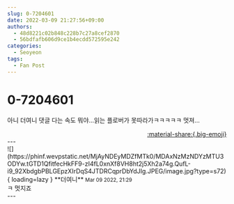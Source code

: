 ```yaml
---
slug: 0-7204601
date: 2022-03-09 21:27:56+09:00
authors:
  - 48d8221c02b848c228b7c27a8cef2870
  - 56bdfafb606d9ce1b4ecdd572595e242
categories:
  - Seoyeon
tags:
  - Fan Post
---
```


# 0-7204601

<div class="post-container" markdown="1">
<div class="content-container md-sidebar__scrollwrap" markdown="1">

아니 더여니 댓글 다는 속도 뭐야...읽는 플로버가 못따라가ㅋㅋㅋㅋㅋ 멋져...

</div>
</div>

<div style="text-align: right;" markdown="1">
<a href="https://weverse.io/fromis9/fanpost/0-7204601" style="text-align: right;">:material-share:{.big-emoji}</a>
</div>
---

<div class="comments-container md-sidebar__scrollwrap" markdown="1">
<div class="comment" markdown="1">
<div class='id-container' markdown="1">
![](https://phinf.wevpstatic.net/MjAyNDEyMDZfMTk0/MDAxNzMzNDYzMTU3ODYw.tGTD1QfitfecHkFF9-zI4fL0xnXf8VH8ht2j5Xh2a74g.QufL-i9_92XbdgbPBLGEpzXIrDqS4JTDRCqprDbYdJIg.JPEG/image.jpg?type=s72){ loading=lazy }
**<span class="artist">더여니</span>** <small>Mar 09 2022, 21:29</small><br>
</div>
<div class='comment-body' markdown="1">
ㅋ 멋지죠
</div>
</div>
</div>
---
